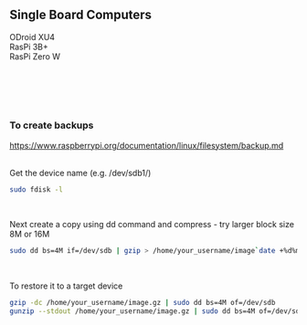 ## Single Board Computers

ODroid XU4  
RasPi 3B+  
RasPi Zero W  

<br><br>
---  
### To create backups  
https://www.raspberrypi.org/documentation/linux/filesystem/backup.md  
<br>


Get the device name (e.g. /dev/sdb1/)
```bash
sudo fdisk -l
```  
<br>

Next create a copy using dd command and compress - try larger block size 8M or 16M
```bash
sudo dd bs=4M if=/dev/sdb | gzip > /home/your_username/image`date +%d%m%y`.gz
```
<br>

To restore it to a target device
```bash
gzip -dc /home/your_username/image.gz | sudo dd bs=4M of=/dev/sdb
gunzip --stdout /home/your_username/image.gz | sudo dd bs=4M of=/dev/sdb
```
